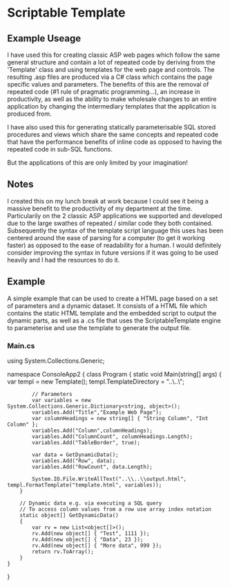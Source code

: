 # Scriptable Template

## Example Useage

I have used this for creating classic ASP web pages which follow the same general structure and contain a lot of repeated code by deriving from the 'Template' class and using templates for the web page and controls. The resulting .asp files are produced via a C# class which contains the page specific values and parameters. The benefits of this are the removal of repeated code (#1 rule of pragmatic programming...), an increase in productivity, as well as the ability to make wholesale changes to an entire application by changing the intermediary templates that the application is produced from.

I have also used this for generating statically parameterisable SQL stored procedures and views which share the same concepts and repeated code that have the performance benefits of inline code as opposed to having the repeated code in sub-SQL functions.

But the applications of this are only limited by your imagination!

## Notes

I created this on my lunch break at work because I could see it being a massive benefit to the productivity of my department at the time. Particularily on the 2 classic ASP applications we supported and developed due to the large swathes of repeated / similar code they both contained. Subsequently the syntax of the template script language this uses has been centered around the ease of parsing for a computer (to get it working faster) as opposed to the ease of readability for a human. I would definitely consider improving the syntax in future versions if it was going to be used heavily and I had the resources to do it.

## Example

A simple example that can be used to create a HTML page based on a set of parameters and a dynamic dataset. It consists of a HTML file which contains the static HTML template and the embedded script to output the dynamic parts, as well as a .cs file that uses the ScriptableTemplate engine to parameterise and use the template to generate the output file.

### Main.cs

using System.Collections.Generic;

namespace ConsoleApp2
{
	class Program
	{
		static void Main(string[] args)
		{
			var templ = new Template();
			templ.TemplateDirectory = "..\\..\\";

			// Parameters
			var variables = new System.Collections.Generic.Dictionary<string, object>();
			variables.Add("Title","Example Web Page");
			var columnHeadings = new string[] { "String Column", "Int Column" };
			variables.Add("Column",columnHeadings);
			variables.Add("ColumnCount", columnHeadings.Length);
			variables.Add("TableBorder", true);

			var data = GetDynamicData();
			variables.Add("Row", data);
			variables.Add("RowCount", data.Length);

			System.IO.File.WriteAllText("..\\..\\output.html", templ.FormatTemplate("template.html", variables));
		}

		// Dynamic data e.g. via executing a SQL query
		// To access column values from a row use array index notation
		static object[] GetDynamicData()
		{
			var rv = new List<object[]>();
			rv.Add(new object[] { "Test", 1111 });
			rv.Add(new object[] { "Data", 23 });
			rv.Add(new object[] { "More data", 999 });
			return rv.ToArray();
		}
	}
}
